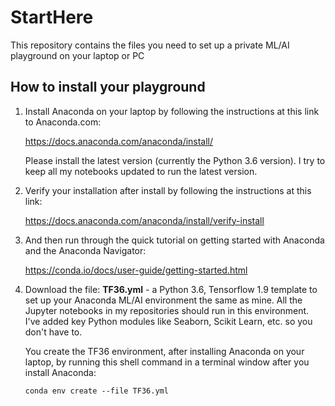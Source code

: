 # StartHere
This repository contains the files you need to set up a private ML/AI playground on your laptop or PC

## How to install your playground

1. Install Anaconda on your laptop by following the instructions at this link to Anaconda.com:

    <https://docs.anaconda.com/anaconda/install/>
    
    Please install the latest version (currently the Python 3.6 version). I try to keep all my notebooks updated to run the latest version.
    
2. Verify your installation after install by following the instructions at this link:

    <https://docs.anaconda.com/anaconda/install/verify-install>
    
3. And then run through the quick tutorial on getting started with Anaconda and the Anaconda Navigator:

    <https://conda.io/docs/user-guide/getting-started.html>

2. Download the file: **TF36.yml** - a Python 3.6, Tensorflow 1.9 template to set up your Anaconda ML/AI environment the same as mine. All the Jupyter notebooks in my repositories should run in this environment. I've added key Python modules like Seaborn, Scikit Learn, etc. so you don't have to.



    You create the TF36 environment, after installing Anaconda on your laptop, by running this shell command in a terminal window after you install Anaconda:

    ```conda env create --file TF36.yml```
